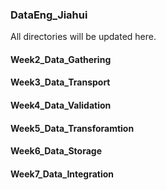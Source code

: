 
### DataEng_Jiahui ###

All directories will be updated here.



#### Week2_Data_Gathering ####

#### Week3_Data_Transport ####

#### Week4_Data_Validation ####

#### Week5_Data_Transforamtion ####

#### Week6_Data_Storage ####

#### Week7_Data_Integration ####